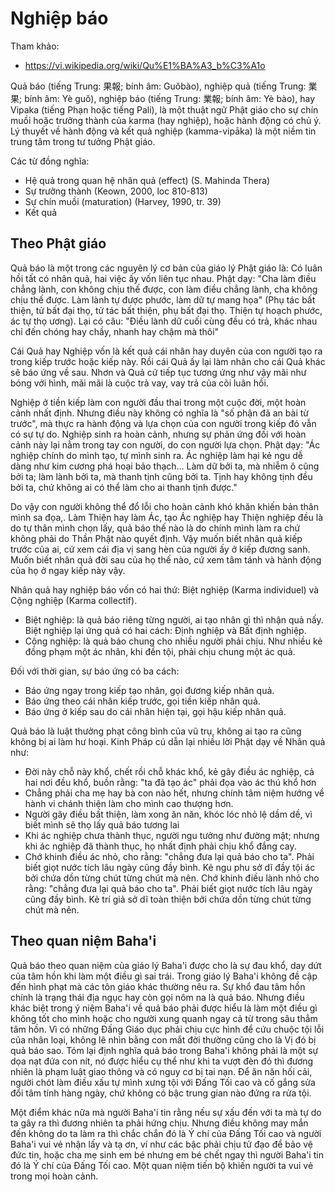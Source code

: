 # Nghiệp báo

Tham khảo:

- <https://vi.wikipedia.org/wiki/Qu%E1%BA%A3_b%C3%A1o>

Quả báo (tiếng Trung: 果報; bính âm: Guǒbào), nghiệp quả (tiếng Trung: 業果; bính âm: Yè guǒ), nghiệp báo (tiếng Trung: 業報; bính âm: Yè bào), hay Vipaka (tiếng Phạn hoặc tiếng Pali), là một thuật ngữ Phật giáo cho sự chín muồi hoặc trưởng thành của karma (hay nghiệp), hoặc hành động có chủ ý. Lý thuyết về hành động và kết quả nghiệp (kamma-vipāka) là một niềm tin trung tâm trong tư tưởng Phật giáo.

Các từ đồng nghĩa:

- Hệ quả trong quan hệ nhân quả (effect) (S. Mahinda Thera)
- Sự trưởng thành (Keown, 2000, loc 810-813)
- Sự chín muồi (maturation) (Harvey, 1990, tr. 39)
- Kết quả

## Theo Phật giáo

Quả báo là một trong các nguyên lý cơ bản của giáo lý Phật giáo là: Có luân hồi tất có nhân quả, hai việc ấy vốn liên tục nhau. Phật dạy: "Cha làm điều chẳng lành, con không chịu thế được, con làm điều chẳng lành, cha không chịu thế được. Làm lành tự được phước, làm dữ tự mang họa" (Phụ tác bất thiện, tử bất đại thọ, tử tác bất thiện, phụ bất đại thọ. Thiện tự hoạch phước, ác tự thọ ương). Lại có câu: "Ðiều lành dữ cuối cùng đều có trả, khác nhau chỉ đến chóng hay chầy, nhanh hay chậm mà thôi"

Cái Quả hay Nghiệp vốn là kết quả cái nhân hay duyên của con người tạo ra trong kiếp trước hoặc kiếp này. Rồi cái Quả ấy lại làm nhân cho cái Quả khác sẽ báo ứng về sau. Nhơn và Quả cứ tiếp tục tương ứng như vậy mãi như bóng với hình, mãi mãi là cuộc trả vay, vay trả của cõi luân hồi.

Nghiệp ở tiền kiếp làm con người đầu thai trong một cuộc đời, một hoàn cảnh nhất định. Nhưng điều này không có nghĩa là "số phận đã an bài từ trước", mà thực ra hành động và lựa chọn của con người trong kiếp đó vẫn có sự tự do. Nghiệp sinh ra hoàn cảnh, nhưng sự phản ứng đối với hoàn cảnh này lại nằm trong tay con người, do con người lựa chọn. Phật dạy: "Ác nghiệp chính do mình tạo, tự mình sinh ra. Ác nghiệp làm hại kẻ ngu dễ dàng như kim cương phá hoại bảo thạch... Làm dữ bởi ta, mà nhiễm ô cũng bởi ta; làm lành bởi ta, mà thanh tịnh cũng bởi ta. Tịnh hay không tịnh đều bởi ta, chứ không ai có thể làm cho ai thanh tịnh được."

Do vậy con người không thể đổ lỗi cho hoàn cảnh khó khăn khiến bản thân mình sa đọa,. Làm Thiện hay làm Ác, tạo Ác nghiệp hay Thiện nghiệp đều là do tự thân mình chọn lấy, quả báo thế nào là do chính mình làm ra chứ không phải do Thần Phật nào quyết định. Vậy muốn biết nhân quả kiếp trước của ai, cứ xem cái địa vị sang hèn của người ấy ở kiếp đương sanh. Muốn biết nhân quả đời sau của họ thế nào, cứ xem tâm tánh và hành động của họ ở ngay kiếp này vậy.

Nhân quả hay nghiệp báo vốn có hai thứ: Biệt nghiệp (Karma individuel) và Cộng nghiệp (Karma collectif).

- Biệt nghiệp: là quả báo riêng từng người, ai tạo nhân gì thì nhận quả nấy. Biệt nghiệp lại ứng quả có hai cách: Ðịnh nghiệp và Bất định nghiệp.
- Cộng nghiệp: là quả báo chung cho nhiều người phải chịu. Như nhiều kẻ đồng phạm một ác nhân, khi đền tội, phải chịu chung một ác quả.

Đối với thời gian, sự báo ứng có ba cách:

- Báo ứng ngay trong kiếp tạo nhân, gọi đương kiếp nhân quả.
- Báo ứng theo cái nhân kiếp trước, gọi tiền kiếp nhân quả.
- Báo ứng ở kiếp sau do cái nhân hiện tại, gọi hậu kiếp nhân quả.

Quả báo là luật thưởng phạt công bình của vũ trụ, không ai tạo ra cũng không bị ai làm hư hoại. Kinh Pháp cú dẫn lại nhiều lời Phật dạy về Nhân quả như:

- Đời này chỗ này khổ, chết rồi chỗ khác khổ, kẻ gây điều ác nghiệp, cả hai nơi đều khổ, buồn rằng: "ta đã tạo ác" phải đọa vào ác thú khổ hơn
- Chẳng phải cha mẹ hay bà con nào hết, nhưng chính tâm niệm hướng về hành vi chánh thiện làm cho mình cao thượng hơn.
- Người gây điều bất thiện, làm xong ăn năn, khóc lóc nhỏ lệ dầm dề, vì biết mình sẽ thọ lấy quả báo tương lai
- Khi ác nghiệp chưa thành thục, người ngu tưởng như đường mật; nhưng khi ác nghiệp đã thành thục, họ nhất định phải chịu khổ đắng cay.
- Chớ khinh điều ác nhỏ, cho rằng: "chẳng đưa lại quả báo cho ta". Phải biết giọt nước tích lâu ngày cũng đầy bình. Kẻ ngu phu sở dĩ đầy tội ác bởi chứa dồn từng chút từng chút mà nên. Chớ khinh điều lành nhỏ cho rằng: "chẳng đưa lại quả báo cho ta". Phải biết giọt nước tích lâu ngày cũng đầy bình. Kẻ trí giả sở dĩ toàn thiện bởi chứa dồn từng chút từng chút mà nên.

## Theo quan niệm Baha'i

Quả báo theo quan niệm của giáo lý Baha'i được cho là sự đau khổ, day dứt của tâm hồn khi làm một điều gì sai trái. Trong giáo lý Baha'i không đề cập đến hình phạt mà các tôn giáo khác thường nêu ra. Sự khổ đau tâm hồn chính là trạng thái địa ngục hay còn gọi nôm na là quả báo. Nhưng điều khác biệt trong ý niệm Baha'i về quả báo phải được hiểu là làm một điều gì không tốt cho mình hoặc cho người xung quanh ngay cả từ trong sâu thẳm tâm hồn. Vì có những Đấng Giáo dục phải chịu cực hình để cứu chuộc tội lỗi của nhân loại, không lẽ nhìn bằng con mắt đời thường cũng cho là Vị đó bị quả báo sao. Tóm lại định nghĩa quả báo trong Baha'i không phải là một sự dọa nạt đứa con nít, nó được hiểu cụ thể như khi ta vượt đèn đỏ thì đương nhiên là phạm luật giao thông và có nguy cơ bị tai nạn. Để ăn năn hối cải, người chót làm điều xấu tự mình xưng tội với Đấng Tối cao và cố gắng sửa đổi tâm tính hàng ngày, chứ không có bậc trung gian nào đứng ra rửa tội.

Một điểm khác nữa mà người Baha'i tin rằng nếu sự xấu đến với ta mà tự do ta gây ra thì đương nhiên ta phải hứng chịu. Nhưng điều không may mắn đến không do ta làm ra thì chắc chắn đó là Ý chí của Đấng Tối cao và người Baha'i vui vẻ nhận lấy và tạ ơn, ví như các bậc phải chịu tử đạo để bảo vệ đức tin, hoặc cha mẹ sinh em bé nhưng em bé chết ngay thì người Baha'i tin đó là Ý chí của Đấng Tối cao. Một quan niệm tiến bộ khiến người ta vui vẻ trong mọi hoàn cảnh.

